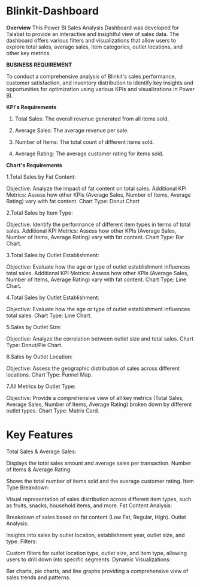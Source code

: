# Blinkit-Dashboard

**Overview**
This Power BI Sales Analysis Dashboard was developed for Talabat to provide an interactive and insightful view of sales data. The dashboard offers various filters and visualizations that allow users to explore total sales, average sales, item categories, outlet locations, and other key metrics.

**BUSINESS REQUIREMENT**

To conduct a comprehensive analysis of Blinkit's sales performance, customer satisfaction, and inventory distribution to identify key insights and opportunities for optimization using various KPIs and visualizations in Power BI.

**KPI's Requirements**

1. Total Sales: The overall revenue generated from all items sold.

2. Average Sales: The average revenue per sale.

3. Number of Items: The total count of different items sold.

4. Average Rating: The average customer rating for items sold.

**Chart's Requirements**

1.Total Sales by Fat Content:

Objective: Analyze the impact of fat content on total sales.
Additional KPI Metrics: Assess how other KPIs (Average Sales, Number of Items, Average Rating) vary with fat content.
Chart Type: Donut Chart

2.Total Sales by Item Type:

Objective: Identify the performance of different item types in terms of total sales.
Additional KPI Metrics: Assess how other KPIs (Average Sales, Number of Items, Average Rating) vary with fat content.
Chart Type: Bar Chart.

3.Total Sales by Outlet Establishment:

Objective: Evaluate how the age or type of outlet establishment influences total sales.
Additional KPI Metrics: Assess how other KPIs (Average Sales, Number of Items, Average Rating) vary with fat content.
Chart Type: Line Chart. 

4.Total Sales by Outlet Establishment:

Objective: Evaluate how the age or type of outlet establishment influences total sales.
Chart Type: Line Chart. 

5.Sales by Outlet Size:

Objective: Analyze the correlation between outlet size and total sales.
Chart Type: Donut/Pie Chart.

6.Sales by Outlet Location:

Objective: Assess the geographic distribution of sales across different locations.
Chart Type: Funnel Map. 

7.All Metrics by Outlet Type:

Objective: Provide a comprehensive view of all key metrics (Total Sales, Average Sales, Number of Items, Average Rating) broken down by different outlet types.
Chart Type: Matrix Card. 

# Key Features
Total Sales & Average Sales:

Displays the total sales amount and average sales per transaction.
Number of Items & Average Rating:

Shows the total number of items sold and the average customer rating.
Item Type Breakdown:

Visual representation of sales distribution across different item types, such as fruits, snacks, household items, and more.
Fat Content Analysis:

Breakdown of sales based on fat content (Low Fat, Regular, High).
Outlet Analysis:

Insights into sales by outlet location, establishment year, outlet size, and type.
Filters:

Custom filters for outlet location type, outlet size, and item type, allowing users to drill down into specific segments.
Dynamic Visualizations:

Bar charts, pie charts, and line graphs providing a comprehensive view of sales trends and patterns.

